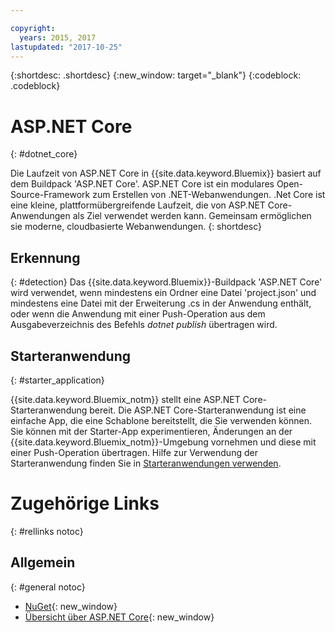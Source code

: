 ```yaml
---

copyright:
  years: 2015, 2017
lastupdated: "2017-10-25"
---
```


{:shortdesc: .shortdesc}
{:new_window: target="_blank"}
{:codeblock: .codeblock}


# ASP.NET Core
{: #dotnet_core}

Die Laufzeit von ASP.NET Core in {{site.data.keyword.Bluemix}} basiert auf dem Buildpack 'ASP.NET Core'. ASP.NET Core
ist ein modulares Open-Source-Framework zum Erstellen von .NET-Webanwendungen.
.Net Core ist eine kleine, plattformübergreifende Laufzeit, die von ASP.NET Core-Anwendungen als Ziel verwendet werden kann.
Gemeinsam ermöglichen sie moderne, cloudbasierte Webanwendungen.
{: shortdesc}

## Erkennung
{: #detection}
Das {{site.data.keyword.Bluemix}}-Buildpack 'ASP.NET Core' wird verwendet, wenn mindestens ein Ordner eine Datei 'project.json' und mindestens eine Datei mit der Erweiterung .cs in der Anwendung enthält, oder wenn die Anwendung mit einer Push-Operation aus dem Ausgabeverzeichnis des Befehls *dotnet publish* übertragen wird.

## Starteranwendung
{: #starter_application}

{{site.data.keyword.Bluemix_notm}} stellt eine ASP.NET Core-Starteranwendung bereit.  Die ASP.NET Core-Starteranwendung ist eine einfache App, die eine Schablone bereitstellt, die Sie verwenden können. Sie können mit der Starter-App experimentieren, Änderungen an der {{site.data.keyword.Bluemix_notm}}-Umgebung vornehmen und diese mit einer Push-Operation übertragen.  Hilfe zur Verwendung der Starteranwendung finden Sie in [Starteranwendungen verwenden](/docs/cfapps/starter_app_usage.html).

# Zugehörige Links
{: #rellinks notoc}
## Allgemein
{: #general notoc}
* [NuGet](https://docs.nuget.org/Consume/Overview){: new_window}
* [Übersicht über ASP.NET Core](http://docs.asp.net/en/latest/conceptual-overview/aspnet.html){: new_window}
